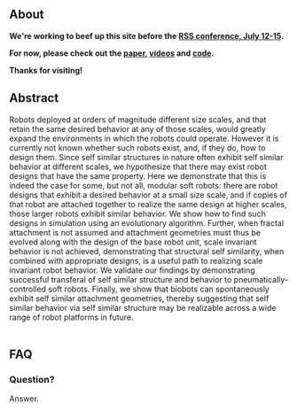 ## About


**We're working to beef up this site before the [RSS conference, July 12-15](https://roboticsconference.org/).**

**For now, please check out the [paper](/paper), [videos](/videos) and [code](/code).**

**Thanks for visiting!**


## Abstract
<!-- ![image](https://cdorgs.github.io/img/00_Design_Organism_Pair_GreenEctoderm_RedCardiac.png) -->
Robots deployed at orders of magnitude different size scales, and that  retain the same desired behavior at any of those scales, 
would greatly expand the environments in which the robots could operate.
However it is currently not known whether such robots exist, and, if they do, how to design them.
Since self similar structures in nature often exhibit self similar behavior at different scales, we hypothesize that there may exist robot designs that have the same property. Here we demonstrate that 
this is indeed the case for some, but not all, modular soft robots: 
there are robot designs that exhibit a desired behavior at a small size scale, and if copies of that robot are attached together to realize the same design at higher scales, those larger robots exhibit similar behavior. We show how to find such designs in simulation using an evolutionary algorithm. 
Further, when fractal attachment is not assumed and attachment geometries must thus be evolved along with the design of the base robot unit, scale invariant behavior is not achieved, demonstrating that structural self similarity, when combined with appropriate designs, is a useful path to realizing scale invariant robot behavior. We validate our findings by demonstrating successful transferal of self similar structure and behavior to pneumatically-controlled soft robots. Finally, we show that biobots can spontaneously exhibit self similar attachment geometries, thereby suggesting that self similar behavior via self similar structure may be realizable across a wide range of robot platforms in future.
<br><br>

<!-- <iframe width="100%" height="400" src="https://www.youtube.com/embed/WhFWNoBiKUc" frameborder="0" allowfullscreen></iframe> -->
<!-- A computer-designed organism (CDO), with the red/green colored design from the above image, walks under the microscope. -->
<!-- <br><br> -->

<!-- ![image](https://cdorgs.github.io/img/04_Multiple_Design_Organism_Pairs.png)
AI methods automatically design diverse candidate lifeforms in simulation (top row) to perform some desired function, and transferable designs are then created using a cell-based construction toolkit to realize living systems (bottom row) with the predicted behaviors.
<br> -->

<!-- 
## How they're made
<iframe width="100%" height="400" src="https://www.youtube.com/embed/R8mkupUoPgQ" frameborder="0" allowfullscreen></iframe>


## Press release
[https://www.uvm.edu/uvmnews/news/team-builds-first-living-robots](https://www.uvm.edu/uvmnews/news/team-builds-first-living-robots)
<br><br>
 -->

## FAQ

### Question?
Answer.
<br>


